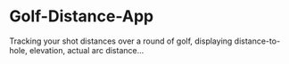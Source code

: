 # Golf-Distance-App
Tracking your shot distances over a round of golf, displaying distance-to-hole, elevation, actual arc distance...
